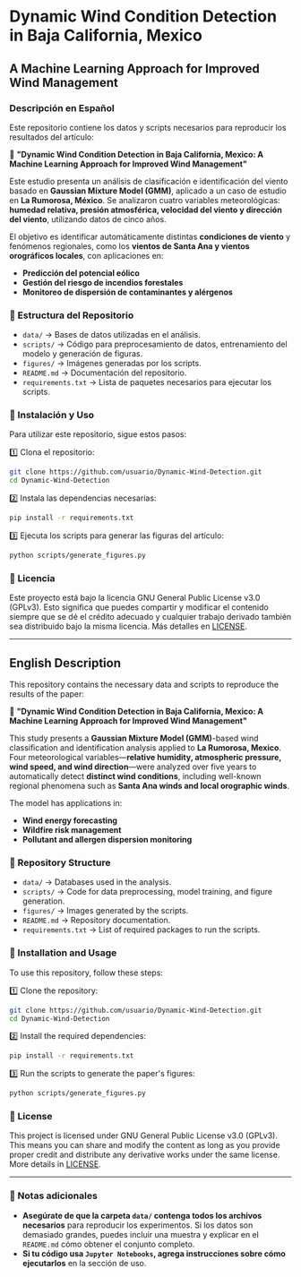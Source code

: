 # Dynamic Wind Condition Detection in Baja California, Mexico

## A Machine Learning Approach for Improved Wind Management

### Descripción en Español

Este repositorio contiene los datos y scripts necesarios para reproducir los resultados del artículo:

📄 **"Dynamic Wind Condition Detection in Baja California, Mexico: A Machine Learning Approach for Improved Wind Management"**

Este estudio presenta un análisis de clasificación e identificación del viento basado en **Gaussian Mixture Model (GMM)**, aplicado a un caso de estudio en **La Rumorosa, México**. Se analizaron cuatro variables meteorológicas: **humedad relativa, presión atmosférica, velocidad del viento y dirección del viento**, utilizando datos de cinco años.

El objetivo es identificar automáticamente distintas **condiciones de viento** y fenómenos regionales, como los **vientos de Santa Ana y vientos orográficos locales**, con aplicaciones en:

- **Predicción del potencial eólico**
- **Gestión del riesgo de incendios forestales**
- **Monitoreo de dispersión de contaminantes y alérgenos**

### 📁 Estructura del Repositorio

- `data/` → Bases de datos utilizadas en el análisis.
- `scripts/` → Código para preprocesamiento de datos, entrenamiento del modelo y generación de figuras.
- `figures/` → Imágenes generadas por los scripts.
- `README.md` → Documentación del repositorio.
- `requirements.txt` → Lista de paquetes necesarios para ejecutar los scripts.

### 🚀 Instalación y Uso

Para utilizar este repositorio, sigue estos pasos:

1️⃣ Clona el repositorio:

```bash
git clone https://github.com/usuario/Dynamic-Wind-Detection.git
cd Dynamic-Wind-Detection
```

2️⃣ Instala las dependencias necesarias:

```bash
pip install -r requirements.txt
```

3️⃣ Ejecuta los scripts para generar las figuras del artículo:

```bash
python scripts/generate_figures.py
```

### 📜 Licencia

Este proyecto está bajo la licencia GNU General Public License v3.0 (GPLv3). Esto significa que puedes compartir y modificar el contenido siempre que se dé el crédito adecuado y cualquier trabajo derivado también sea distribuido bajo la misma licencia. Más detalles en [LICENSE](LICENSE).

---

## English Description

This repository contains the necessary data and scripts to reproduce the results of the paper:

📄 **"Dynamic Wind Condition Detection in Baja California, Mexico: A Machine Learning Approach for Improved Wind Management"**

This study presents a **Gaussian Mixture Model (GMM)**-based wind classification and identification analysis applied to **La Rumorosa, Mexico**. Four meteorological variables—**relative humidity, atmospheric pressure, wind speed, and wind direction**—were analyzed over five years to automatically detect **distinct wind conditions**, including well-known regional phenomena such as **Santa Ana winds and local orographic winds**.

The model has applications in:

- **Wind energy forecasting**
- **Wildfire risk management**
- **Pollutant and allergen dispersion monitoring**

### 📁 Repository Structure

- `data/` → Databases used in the analysis.
- `scripts/` → Code for data preprocessing, model training, and figure generation.
- `figures/` → Images generated by the scripts.
- `README.md` → Repository documentation.
- `requirements.txt` → List of required packages to run the scripts.

### 🚀 Installation and Usage

To use this repository, follow these steps:

1️⃣ Clone the repository:

```bash
git clone https://github.com/usuario/Dynamic-Wind-Detection.git
cd Dynamic-Wind-Detection
```

2️⃣ Install the required dependencies:

```bash
pip install -r requirements.txt
```

3️⃣ Run the scripts to generate the paper's figures:

```bash
python scripts/generate_figures.py
```

### 📜 License

This project is licensed under GNU General Public License v3.0 (GPLv3). This means you can share and modify the content as long as you provide proper credit and distribute any derivative works under the same license. More details in [LICENSE](LICENSE).

---

### 🔹 Notas adicionales

- **Asegúrate de que la carpeta `data/` contenga todos los archivos necesarios** para reproducir los experimentos. Si los datos son demasiado grandes, puedes incluir una muestra y explicar en el `README.md` cómo obtener el conjunto completo.
- **Si tu código usa `Jupyter Notebooks`, agrega instrucciones sobre cómo ejecutarlos** en la sección de uso.
